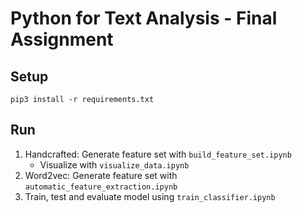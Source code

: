# Python for Text Analysis - Final Assignment

## Setup
    pip3 install -r requirements.txt
      
## Run  
 1) Handcrafted: Generate feature set with `build_feature_set.ipynb` 
    * Visualize with `visualize_data.ipynb`
 2) Word2vec: Generate feature set with `automatic_feature_extraction.ipynb` 
 3) Train, test and evaluate model using `train_classifier.ipynb`
 
